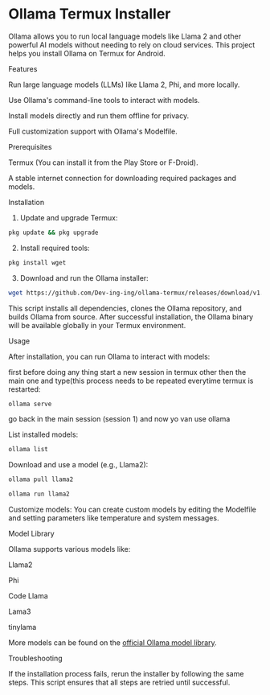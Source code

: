 # Ollama Termux Installer

Ollama allows you to run local language models like Llama 2 and other powerful AI models without needing to rely on cloud services. This project helps you install Ollama on Termux for Android.

Features

Run large language models (LLMs) like Llama 2, Phi, and more locally.

Use Ollama's command-line tools to interact with models.

Install models directly and run them offline for privacy.

Full customization support with Ollama's Modelfile.


Prerequisites

Termux (You can install it from the Play Store or F-Droid).

A stable internet connection for downloading required packages and models.


Installation

1. Update and upgrade Termux:

```sh
pkg update && pkg upgrade
```

2. Install required tools:

```sh
pkg install wget
```

3. Download and run the Ollama installer:

```sh
wget https://github.com/Dev-ing-ing/ollama-termux/releases/download/v1.0.0/ollama-installer.sh && bash ollama-installer.sh
```


This script installs all dependencies, clones the Ollama repository, and builds Ollama from source. After successful installation, the Ollama binary will be available globally in your Termux environment.

Usage

After installation, you can run Ollama to interact with models:

first before doing any thing start a new session in termux other then the main one and type(this process needs to be repeated everytime termux is restarted:

```sh
ollama serve
```

go back in the main session (session 1) and now yo van use ollama

List installed models:

```sh
ollama list
```
Download and use a model (e.g., Llama2):
```sh
ollama pull llama2
```
```sh
ollama run llama2
```

Customize models: You can create custom models by editing the Modelfile and setting parameters like temperature and system messages.


Model Library

Ollama supports various models like:

Llama2

Phi

Code Llama

Lama3

tinylama

More models can be found on the [official Ollama model library](https://ollama.com/library).

Troubleshooting

If the installation process fails, rerun the installer by following the same steps. This script ensures that all steps are retried until successful.
